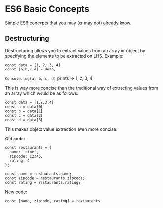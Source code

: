 # ES6 Basic Concepts

Simple ES6 concepts that you may (or may not) already know.

## Destructuring

Destructuring allows you to extract values from an array or object by specifying the elements to be extracted on LHS. Example:
```
const data = [1, 2, 3, 4]
const [a,b,c,d] = data;
```
```Console.log(a, b, c, d)``` prints => 1, 2, 3, 4

This is way more concise than the traditional way of extracting values from an array which would be as follows:
```
const data = [1,2,3,4]
const a = data[0]
const b = data[1]
const c = data[2]
const d = data[3]

```
This makes object value extraction even more concise.

Old code:
```
const restaurants = {
  name: 'tipe',
  zipcode: 12345,
  rating: 4
};

const name = restaurants.name;
const zipcode = restaurants.zipcode;
const rating = restaurants.rating;
```

New code:
```
const [name, zipcode, rating] = restaurants
```